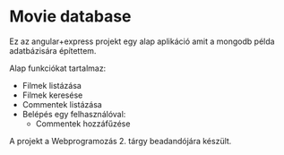 # Movie database

Ez az angular+express projekt egy alap aplikáció amit a mongodb példa adatbázisára építettem.

Alap funkciókat tartalmaz:
* Filmek listázása
* Filmek keresése
* Commentek listázása
* Belépés egy felhasználóval:
    * Commentek hozzáfűzése

A projekt a Webprogramozás 2. tárgy beadandójára készült.
